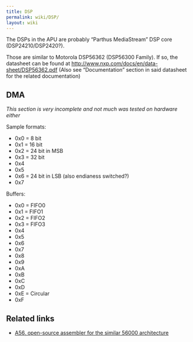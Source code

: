 ```yaml
---
title: DSP
permalink: wiki/DSP/
layout: wiki
---
```


The DSPs in the APU are probably “Parthus MediaStream” DSP core
(DSP24210/DSP2420?).

Those are similar to Motorola DSP56362 (DSP56300 Family). If so, the
datasheet can be found at
<http://www.nxp.com/docs/en/data-sheet/DSP56362.pdf> (Also see
“Documentation” section in said datasheet for the related documentation)

DMA
---

*This section is very incomplete and not much was tested on hardware
either*

Sample formats:

-   0x0 = 8 bit
-   0x1 = 16 bit
-   0x2 = 24 bit in MSB
-   0x3 = 32 bit
-   0x4
-   0x5
-   0x6 = 24 bit in LSB (also endianess switched?)
-   0x7

Buffers:

-   0x0 = FIFO0
-   0x1 = FIFO1
-   0x2 = FIFO2
-   0x3 = FIFO3
-   0x4
-   0x5
-   0x6
-   0x7
-   0x8
-   0x9
-   0xA
-   0xB
-   0xC
-   0xD
-   0xE = Circular
-   0xF

Related links
-------------

-   [A56, open-source assembler for the similar 56000
    architecture](http://www.zdomain.com/a56.html)

